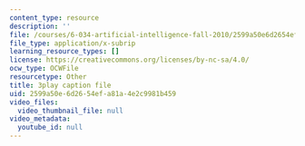 ```yaml
---
content_type: resource
description: ''
file: /courses/6-034-artificial-intelligence-fall-2010/2599a50e6d2654efa81a4e2c9981b459_ZZmzMJB-tow.srt
file_type: application/x-subrip
learning_resource_types: []
license: https://creativecommons.org/licenses/by-nc-sa/4.0/
ocw_type: OCWFile
resourcetype: Other
title: 3play caption file
uid: 2599a50e-6d26-54ef-a81a-4e2c9981b459
video_files:
  video_thumbnail_file: null
video_metadata:
  youtube_id: null
---
```

